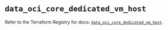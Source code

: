 # `data_oci_core_dedicated_vm_host`

Refer to the Terraform Registry for docs: [`data_oci_core_dedicated_vm_host`](https://registry.terraform.io/providers/oracle/oci/7.19.0/docs/data-sources/core_dedicated_vm_host).
